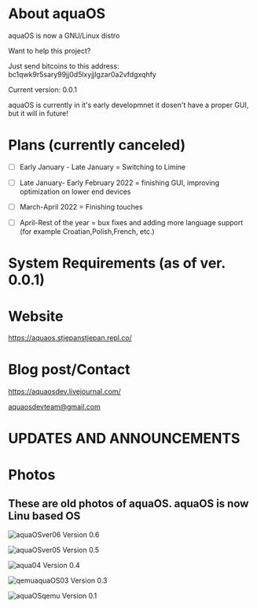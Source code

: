 # About aquaOS

aquaOS is now a GNU/Linux distro

Want to help this project?

Just send bitcoins to this address: bc1qwk9r5sary99jj0d5lxyjjlgzar0a2vfdgxqhfy

Current version: 0.0.1

aquaOS is currently in it's early developmnet it dosen't have a proper GUI, but it will in future!

# Plans (currently canceled)

- [ ] Early January - Late January = Switching to Limine

- [ ] Late January- Early February 2022 = finishing GUI, improving optimization on lower end devices

- [ ] March-April 2022 = Finishing touches

- [ ] April-Rest of the year = bux fixes and adding more language support (for example Croatian,Polish,French, etc.)

# System Requirements (as of ver. 0.0.1)

# Website

https://aquaos.stjepanstjepan.repl.co/

# Blog post/Contact
https://aquaosdev.livejournal.com/

aquaosdevteam@gmail.com

# UPDATES AND ANNOUNCEMENTS

# Photos

## These are old photos of aquaOS. aquaOS is now Linu based OS

![aquaOSver06](https://user-images.githubusercontent.com/94230991/144704645-71ed7f0a-2b87-4e8b-8aaf-ca3137211abe.png)
Version 0.6

![aquaOSver05](https://user-images.githubusercontent.com/94230991/144215582-a4b1cb81-c4b5-422b-9dc9-c345171d53f2.png)
Version 0.5

![aqua04](https://user-images.githubusercontent.com/94230991/143301351-1afef52f-34d0-488d-8e41-f02375262b61.png)
Version 0.4

![qemuaquaOS03](https://user-images.githubusercontent.com/94230991/144215117-64643784-2ed9-40a9-aada-f035a1959b94.png)
Version 0.3

![aquaOSqemu](https://user-images.githubusercontent.com/94230991/144215233-555f3bb9-0518-422a-be9e-03186bd9b3d6.png)
Version 0.1
